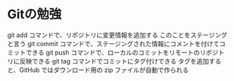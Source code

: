 # Gitの勉強

git add コマンドで、リポジトリに変更情報を追加する
    このことをステージングと言う
git commit コマンドで、ステージングされた情報にコメントを付けてコミットできる
git push コマンドで、ローカルのコミットをリモートのリポジトリに反映できる
git tag コマンドでコミットにタグ付けできる
    タグを追加すると、GitHub ではダウンロード用の zip ファイルが自動で作られる
